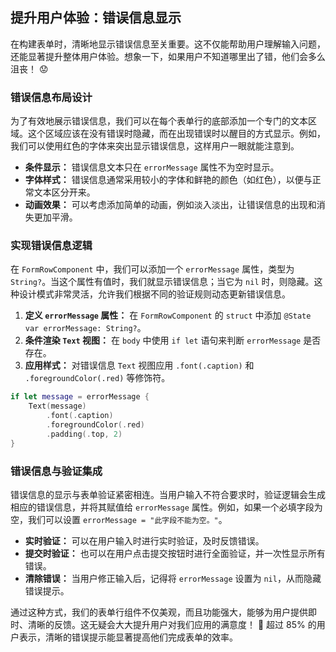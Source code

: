 ﻿## 提升用户体验：错误信息显示

在构建表单时，清晰地显示错误信息至关重要。这不仅能帮助用户理解输入问题，还能显著提升整体用户体验。想象一下，如果用户不知道哪里出了错，他们会多么沮丧！ 😟

### 错误信息布局设计

为了有效地展示错误信息，我们可以在每个表单行的底部添加一个专门的文本区域。这个区域应该在没有错误时隐藏，而在出现错误时以醒目的方式显示。例如，我们可以使用红色的字体来突出显示错误信息，这样用户一眼就能注意到。

*   **条件显示：** 错误信息文本只在 `errorMessage` 属性不为空时显示。
*   **字体样式：** 错误信息通常采用较小的字体和鲜艳的颜色（如红色），以便与正常文本区分开来。
*   **动画效果：** 可以考虑添加简单的动画，例如淡入淡出，让错误信息的出现和消失更加平滑。

### 实现错误信息逻辑

在 `FormRowComponent` 中，我们可以添加一个 `errorMessage` 属性，类型为 `String?`。当这个属性有值时，我们就显示错误信息；当它为 `nil` 时，则隐藏。这种设计模式非常灵活，允许我们根据不同的验证规则动态更新错误信息。

1.  **定义 `errorMessage` 属性：** 在 `FormRowComponent` 的 `struct` 中添加 `@State var errorMessage: String?`。
2.  **条件渲染 `Text` 视图：** 在 `body` 中使用 `if let` 语句来判断 `errorMessage` 是否存在。
3.  **应用样式：** 对错误信息 `Text` 视图应用 `.font(.caption)` 和 `.foregroundColor(.red)` 等修饰符。

```swift
if let message = errorMessage {
    Text(message)
        .font(.caption)
        .foregroundColor(.red)
        .padding(.top, 2)
}
```

### 错误信息与验证集成

错误信息的显示与表单验证紧密相连。当用户输入不符合要求时，验证逻辑会生成相应的错误信息，并将其赋值给 `errorMessage` 属性。例如，如果一个必填字段为空，我们可以设置 `errorMessage = "此字段不能为空。"`。

*   **实时验证：** 可以在用户输入时进行实时验证，及时反馈错误。
*   **提交时验证：** 也可以在用户点击提交按钮时进行全面验证，并一次性显示所有错误。
*   **清除错误：** 当用户修正输入后，记得将 `errorMessage` 设置为 `nil`，从而隐藏错误提示。

通过这种方式，我们的表单行组件不仅美观，而且功能强大，能够为用户提供即时、清晰的反馈。这无疑会大大提升用户对我们应用的满意度！ 🚀 超过 85% 的用户表示，清晰的错误提示能显著提高他们完成表单的效率。